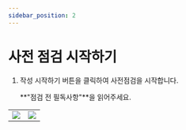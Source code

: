 ```yaml
---
sidebar_position: 2
---
```


# 사전 점검 시작하기

1. 작성 시작하기 버튼을 클릭하여 사전점검을 시작합니다.

   **"점검 전 필독사항"**을 읽어주세요. 

<table>
    <tr>
        <td>
            <img
                src={require('./img/start.png').default}
                className='docsImage'
                />
        </td>
    <td>
            <img
            src={require('./img/guide.png').default}
            className='docsImage'
            />
        </td>
    </tr>
</table>

<div className = "section"></div>